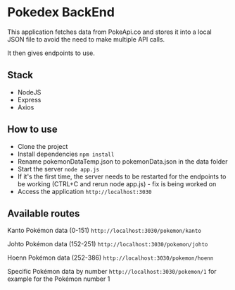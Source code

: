 # Pokedex BackEnd

This application fetches data from PokeApi.co and stores it into a local JSON file to avoid the need to make multiple API calls.

It then gives endpoints to use.

## Stack

- NodeJS
- Express
- Axios

## How to use

- Clone the project
- Install dependencies
  `npm install`
- Rename pokemonDataTemp.json to pokemonData.json in the data folder
- Start the server
  `node app.js`
- If it's the first time, the server needs to be restarted for the endpoints to be working (CTRL+C and rerun node app.js) - fix is being worked on
- Access the application
  `http://localhost:3030`

## Available routes

Kanto Pokémon data (0-151)
`http://localhost:3030/pokemon/kanto`

Johto Pokémon data (152-251)
`http://localhost:3030/pokemon/johto`

Hoenn Pokémon data (252-386)
`http://localhost:3030/pokemon/hoenn`

Specific Pokémon data by number
`http://localhost:3030/pokemon/1` for example for the Pokémon number 1
